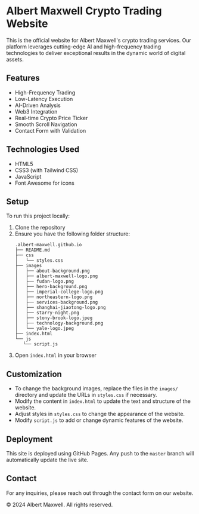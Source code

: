 # Albert Maxwell Crypto Trading Website

This is the official website for Albert Maxwell's crypto trading services. Our platform leverages cutting-edge AI and high-frequency trading technologies to deliver exceptional results in the dynamic world of digital assets.

## Features

- High-Frequency Trading
- Low-Latency Execution
- AI-Driven Analysis
- Web3 Integration
- Real-time Crypto Price Ticker
- Smooth Scroll Navigation
- Contact Form with Validation

## Technologies Used

- HTML5
- CSS3 (with Tailwind CSS)
- JavaScript
- Font Awesome for icons

## Setup

To run this project locally:

1. Clone the repository
2. Ensure you have the following folder structure:
   ```
   .albert-maxwell.github.io
   ├── README.md
   ├── css
   │   └── styles.css
   ├── images
   │   ├── about-background.png
   │   ├── albert-maxwell-logo.png
   │   ├── fudan-logo.png
   │   ├── hero-background.png
   │   ├── imperial-college-logo.png
   │   ├── northeastern-logo.png
   │   ├── services-background.png
   │   ├── shanghai-jiaotong-logo.png
   │   ├── starry-night.png
   │   ├── stony-brook-logo.jpeg
   │   ├── technology-background.png
   │   └── yale-logo.jpeg
   ├── index.html
   └── js
      └── script.js
   ```
3. Open `index.html` in your browser

## Customization

- To change the background images, replace the files in the `images/` directory and update the URLs in `styles.css` if necessary.
- Modify the content in `index.html` to update the text and structure of the website.
- Adjust styles in `styles.css` to change the appearance of the website.
- Modify `script.js` to add or change dynamic features of the website.

## Deployment

This site is deployed using GitHub Pages. Any push to the `master` branch will automatically update the live site.

## Contact

For any inquiries, please reach out through the contact form on our website.

© 2024 Albert Maxwell. All rights reserved.